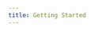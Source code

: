 ```yaml
---
title: Getting Started
---
```


<GettingStartedHero />

<GettingStartedFreedom />

<GettingStartedIconSets />

<GettingStartedIntro />

<GettingStartedSponsor />

<LatestNews />

<GettingStartedLicense />


